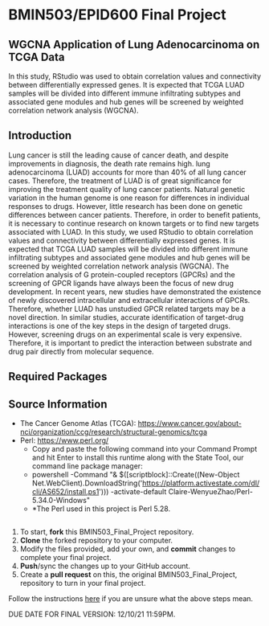 # BMIN503/EPID600 Final Project
## WGCNA Application of Lung Adenocarcinoma on TCGA Data
In this study, RStudio was used to obtain correlation values and connectivity between differentially expressed genes. It is expected that TCGA LUAD samples will be divided into different immune infiltrating subtypes and associated gene modules and hub genes will be screened by weighted correlation network analysis (WGCNA). 

## Introduction
Lung cancer is still the leading cause of cancer death, and despite improvements in diagnosis, the death rate remains high. lung adenocarcinoma (LUAD) accounts for more than 40% of all lung cancer cases. Therefore, the treatment of LUAD is of great significance for improving the treatment quality of lung cancer patients. Natural genetic variation in the human genome is one reason for differences in individual responses to drugs. However, little research has been done on genetic differences between cancer patients. 
Therefore, in order to benefit patients, it is necessary to continue research on known targets or to find new targets associated with LUAD. In this study, we used RStudio to obtain correlation values and connectivity between differentially expressed genes. It is expected that TCGA LUAD samples will be divided into different immune infiltrating subtypes and associated gene modules and hub genes will be screened by weighted correlation network analysis (WGCNA). 
The correlation analysis of G protein-coupled receptors (GPCRs) and the screening of GPCR ligands have always been the focus of new drug development. In recent years, new studies have demonstrated the existence of newly discovered intracellular and extracellular interactions of GPCRs. Therefore, whether LUAD has unstudied GPCR related targets may be a novel direction. In similar studies, accurate identification of target-drug interactions is one of the key steps in the design of targeted drugs. However, screening drugs on an experimental scale is very expensive. Therefore, it is important to predict the interaction between substrate and drug pair directly from molecular sequence.

## Required Packages


## Source Information
- The Cancer Genome Atlas (TCGA): https://www.cancer.gov/about-nci/organization/ccg/research/structural-genomics/tcga
- Perl: https://www.perl.org/
  - Copy and paste the following command into your Command Prompt and hit Enter to install this runtime along with the State Tool, our command line package manager:
  - powershell -Command "& $([scriptblock]::Create((New-Object Net.WebClient).DownloadString('https://platform.activestate.com/dl/cli/AS652/install.ps1'))) -activate-default Claire-WenyueZhao/Perl-5.34.0-Windows"
  - *The Perl used in this project is Perl 5.28.

##
1. To start, **fork** this BMIN503_Final_Project repository.
1. **Clone** the forked repository to your computer.
1. Modify the files provided, add your own, and **commit** changes to complete your final project.
1. **Push**/sync the changes up to your GitHub account.
1. Create a **pull request** on this, the original BMIN503_Final_Project, repository to turn in your final project.


Follow the instructions [here][forking] if you are unsure what the above steps mean.

DUE DATE FOR FINAL VERSION: 12/10/21 11:59PM. 


<!-- Links -->
[forking]: https://guides.github.com/activities/forking/

